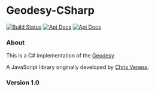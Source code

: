 # Geodesy-CSharp

[![Build Status](https://travis-ci.com/jwmxyz/Geodesy-CSharp.svg?token=yE1jQHJ1CjkJeVSaVSDa&branch=master)](https://travis-ci.com/jwmxyz/Geodesy-CSharp) [![Api Docs](https://img.shields.io/badge/Documentation-API-informational)](https://coords.jwm.xyz/swagger/index.html) [![Api Docs](https://img.shields.io/badge/Documentation-Original-informational)](https://www.movable-type.co.uk/scripts/geodesy/docs/)

### About

This is a C# implementation of the [Geodesy](https://github.com/chrisveness/geodesy) 

A JavaScript library originally developed by [Chris Veness](https://github.com/chrisveness).

### Version 1.0



